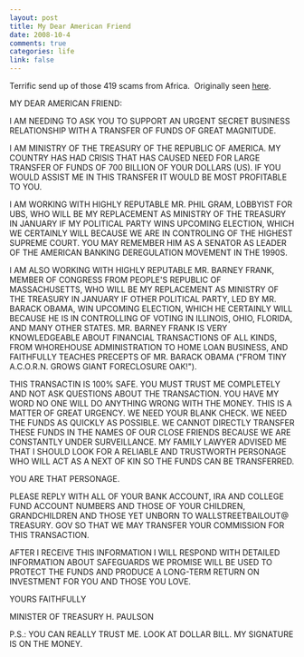```yaml
--- 
layout: post
title: My Dear American Friend
date: 2008-10-4
comments: true
categories: life
link: false
---
```

Terrific send up of those 419 scams from Africa.  Originally seen <a title="Making its way around the Internet" href="http://www.redstate.com/diaries/redstate/2008/oct/01/making-its-way-around-the-internets/">here</a>.

MY DEAR AMERICAN FRIEND:

I AM NEEDING TO ASK YOU TO SUPPORT AN URGENT SECRET BUSINESS RELATIONSHIP WITH A TRANSFER OF FUNDS OF GREAT MAGNITUDE.

I AM MINISTRY OF THE TREASURY OF THE REPUBLIC OF AMERICA. MY COUNTRY HAS HAD CRISIS THAT HAS CAUSED NEED FOR LARGE TRANSFER OF FUNDS OF 700 BILLION OF YOUR DOLLARS (US). IF YOU WOULD ASSIST ME IN THIS TRANSFER IT WOULD BE MOST PROFITABLE TO YOU.

I AM WORKING WITH HIGHLY REPUTABLE MR. PHIL GRAM, LOBBYIST FOR UBS, WHO WILL BE MY REPLACEMENT AS MINISTRY OF THE TREASURY IN JANUARY IF MY POLITICAL PARTY WINS UPCOMING ELECTION, WHICH WE CERTAINLY WILL BECAUSE WE ARE IN CONTROLING OF THE HIGHEST SUPREME COURT. YOU MAY REMEMBER HIM AS A SENATOR AS LEADER OF THE AMERICAN BANKING DEREGULATION MOVEMENT IN THE 1990S.

I AM ALSO WORKING WITH HIGHLY REPUTABLE MR. BARNEY FRANK, MEMBER OF CONGRESS FROM PEOPLE'S REPUBLIC OF MASSACHUSETTS, WHO WILL BE MY REPLACEMENT AS MINISTRY OF THE TREASURY IN JANUARY IF OTHER POLITICAL PARTY, LED BY MR. BARACK OBAMA, WIN UPCOMING ELECTION, WHICH HE CERTAINLY WILL BECAUSE HE IS IN CONTROLLING OF VOTING IN ILLINOIS, OHIO, FLORIDA, AND MANY OTHER STATES. MR. BARNEY FRANK IS VERY KNOWLEDGEABLE ABOUT FINANCIAL TRANSACTIONS OF ALL KINDS, FROM WHOREHOUSE ADMINISTRATION TO HOME LOAN BUSINESS, AND FAITHFULLY TEACHES PRECEPTS OF MR. BARACK OBAMA ("FROM TINY A.C.O.R.N. GROWS GIANT FORECLOSURE OAK!").

THIS TRANSACTIN IS 100% SAFE. YOU MUST TRUST ME COMPLETELY AND NOT ASK QUESTIONS ABOUT THE TRANSACTION. YOU HAVE MY WORD NO ONE WILL DO ANYTHING WRONG WITH THE MONEY. THIS IS A MATTER OF GREAT URGENCY. WE NEED YOUR BLANK CHECK. WE NEED THE FUNDS AS QUICKLY AS POSSIBLE. WE CANNOT DIRECTLY TRANSFER THESE FUNDS IN THE NAMES OF OUR CLOSE FRIENDS BECAUSE WE ARE CONSTANTLY UNDER SURVEILLANCE. MY FAMILY LAWYER ADVISED ME THAT I SHOULD LOOK FOR A RELIABLE AND TRUSTWORTH PERSONAGE WHO WILL ACT AS A NEXT OF KIN SO THE FUNDS CAN BE TRANSFERRED.

YOU ARE THAT PERSONAGE.

PLEASE REPLY WITH ALL OF YOUR BANK ACCOUNT, IRA AND COLLEGE FUND ACCOUNT NUMBERS AND THOSE OF YOUR CHILDREN, GRANDCHILDREN AND THOSE YET UNBORN TO WALLSTREETBAILOUT@ TREASURY. GOV SO THAT WE MAY TRANSFER YOUR COMMISSION FOR THIS TRANSACTION.

AFTER I RECEIVE THIS INFORMATION I WILL RESPOND WITH DETAILED INFORMATION ABOUT SAFEGUARDS WE PROMISE WILL BE USED TO PROTECT THE FUNDS AND PRODUCE A LONG-TERM RETURN ON INVESTMENT FOR YOU AND THOSE YOU LOVE.

YOURS FAITHFULLY

MINISTER OF TREASURY H. PAULSON

P.S.: YOU CAN REALLY TRUST ME. LOOK AT DOLLAR BILL. MY SIGNATURE IS ON THE MONEY.
